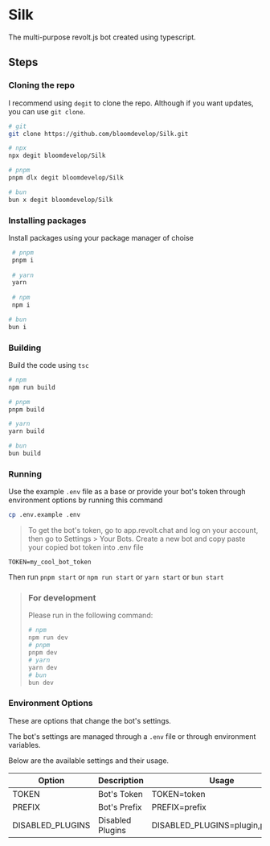 # Silk
The multi-purpose revolt.js bot created using typescript.

## Steps

### Cloning the repo

I recommend using `degit` to clone the repo. Although if you want updates,
you can use `git clone`.

```bash
# git
git clone https://github.com/bloomdevelop/Silk.git

# npx
npx degit bloomdevelop/Silk

# pnpm
pnpm dlx degit bloomdevelop/Silk

# bun
bun x degit bloomdevelop/Silk
```

### Installing packages

Install packages using your package manager of choise

```bash
 # pnpm
 pnpm i
 
 # yarn
 yarn
 
 # npm
 npm i

# bun
bun i
```

### Building

Build the code using `tsc`

```bash
# npm
npm run build

# pnpm
pnpm build

# yarn
yarn build

# bun
bun build
```

### Running

Use the example `.env` file as a base or provide your bot's token through
environment options by running this command
```bash
cp .env.example .env
```

> To get the bot's token, go to app.revolt.chat and log on your account, then go to Settings > Your Bots.
> Create a new bot and copy paste your copied bot token into .env file

```env
TOKEN=my_cool_bot_token
```

Then run `pnpm start` or `npm run start` or `yarn start` or `bun start`

> ### For development
> Please run in the following command:
> ```bash
> # npm
> npm run dev
> # pnpm
> pnpm dev
> # yarn
> yarn dev
> # bun
> bun dev
> ```

### Environment Options

These are options that change the bot's settings.

The bot's settings are managed through a `.env` file or through environment
variables.

Below are the available settings and their usage.


| Option           | Description      | Usage                              |
| ---------------- | ---------------- | ---------------------------------- |
| TOKEN            | Bot's Token      | TOKEN=token                        |
| PREFIX           | Bot's Prefix     | PREFIX=prefix                      |
| DISABLED_PLUGINS | Disabled Plugins | DISABLED_PLUGINS=plugin,plugin,... |
